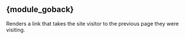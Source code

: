 ## {module_goback}

Renders a link that takes the site visitor to the previous page they were visiting.
